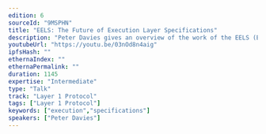 ```yaml
---
edition: 6
sourceId: "9MSPHN"
title: "EELS: The Future of Execution Layer Specifications"
description: "Peter Davies gives an overview of the work of the EELS (Ethereum Execution Layer Specifications) team on the [new executable specifications](https://github.com/ethereum/execution-specs) for the Ethereum execution layer. He discusses why new specifications are needed and how they will impact future governance processes."
youtubeUrl: "https://youtu.be/03nOd8n4aig"
ipfsHash: ""
ethernaIndex: ""
ethernaPermalink: ""
duration: 1145
expertise: "Intermediate"
type: "Talk"
track: "Layer 1 Protocol"
tags: ["Layer 1 Protocol"]
keywords: ["execution","specifications"]
speakers: ["Peter Davies"]
---
```

